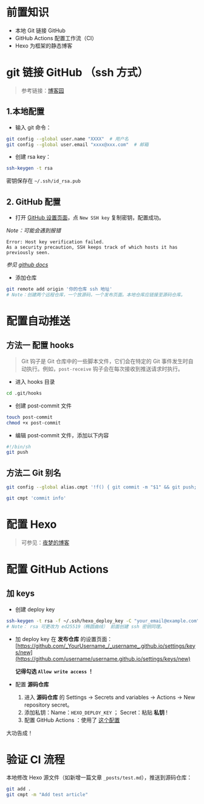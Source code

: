 # 前置知识

* 本地 Git 链接 GitHub
* GitHub Actions 配置工作流（CI）
* Hexo 为框架的静态博客

# git 链接 GitHub （ssh 方式）

> 参考链接：[博客园](https://www.cnblogs.com/linshengqian/p/15065553.html)

## 1.本地配置

* 输入 git 命令：
```bash
git config --global user.name "XXXX"  # 用户名
git config --global user.email "xxxx@xxx.com"  # 邮箱
```

* 创建 rsa key：
```bash
ssh-keygen -t rsa
```

密钥保存在 `~/.ssh/id_rsa.pub`

## 2. GitHub 配置

* 打开 [GitHub 设置页面](https://github.com/settings/keys)，点  `New SSH key` 复制密钥，配置成功。

*Note：可能会遇到报错*
```error
Error: Host key verification failed.
As a security precaution, SSH keeps track of which hosts it has previously seen.
```
*参见 [github docs](https://docs.github.com/zh/authentication/troubleshooting-ssh/error-host-key-verification-failed)*

* 添加仓库
```bash
git remote add origin '你的仓库 ssh 地址'
# Note：创建两个远程仓库，一个放源码，一个发布页面。本地仓库应链接至源码仓库。
```

# 配置自动推送

## 方法一 配置 hooks

> Git 钩子是 Git 仓库中的一些脚本文件，它们会在特定的 Git 事件发生时自动执行。例如，`post-receive` 钩子会在每次接收到推送请求时执行。

- 进入 hooks 目录
```bash
cd .git/hooks
```

* 创建 post-commit 文件
```bash
touch post-commit
chmod +x post-commit
```

* 编辑 post-commit 文件，添加以下内容
```bash
#!/bin/sh
git push
```

## 方法二 Git 别名

```bash
git config --global alias.cmpt '!f() { git commit -m "$1" && git push; }; f'

git cmpt 'commit info'
```

# 配置 Hexo

> 可参见：[夜梦的博客](https://tech.yemengstar.com/hexo-tutorial-deploy-githubpages-beginner/)

# 配置 GitHub Actions

## 加 keys

* 创建 deploy key
```bash
ssh-keygen -t rsa -f ~/.ssh/hexo_deploy_key -C "your_email@example.com"
# Note： rsa 可更改为 ed25519（椭圆曲线） 前面创建 ssh 密钥同理。
```

* 加 deploy key
	在 **发布仓库** 的设置页面：[https://github.com/_YourUsername_/_username_.github.io/settings/keys/new](https://github.com/username/username.github.io/settings/keys/new)

	**记得勾选 `Allow write access` ！**

* 配置 **源码仓库**
	1. 进入 **源码仓库** 的 Settings → Secrets and variables → Actions → New repository secret。
	2. 添加私钥：Name：`HEXO_DEPLOY_KEY` ； Secret：粘贴 **私钥** !
	3. 配置 GitHub Actions ：使用了 [这个配置](https://github.com/marketplace/actions/hexo-action)

大功告成！

# 验证 CI 流程

本地修改 Hexo 源文件（如新增一篇文章 `_posts/test.md`），推送到源码仓库：

```bash
git add .
git cmpt -m "Add test article"
```



